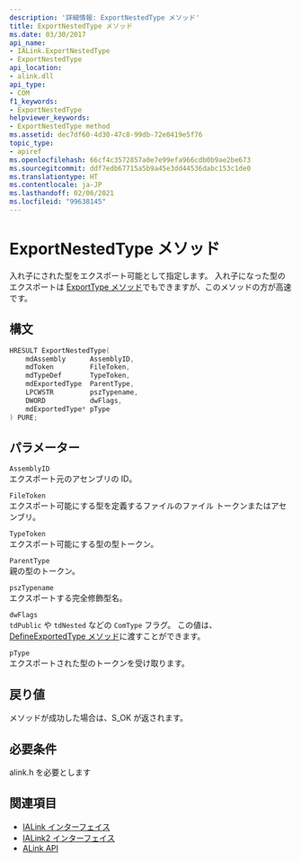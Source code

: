 ```yaml
---
description: '詳細情報: ExportNestedType メソッド'
title: ExportNestedType メソッド
ms.date: 03/30/2017
api_name:
- IALink.ExportNestedType
- ExportNestedType
api_location:
- alink.dll
api_type:
- COM
f1_keywords:
- ExportNestedType
helpviewer_keywords:
- ExportNestedType method
ms.assetid: dec7df60-4d30-47c8-99db-72e0419e5f76
topic_type:
- apiref
ms.openlocfilehash: 66cf4c3572857a0e7e99efa966cdb0b9ae2be673
ms.sourcegitcommit: ddf7edb67715a5b9a45e3dd44536dabc153c1de0
ms.translationtype: HT
ms.contentlocale: ja-JP
ms.lasthandoff: 02/06/2021
ms.locfileid: "99638145"
---
```

# <a name="exportnestedtype-method"></a>ExportNestedType メソッド

入れ子にされた型をエクスポート可能として指定します。 入れ子になった型のエクスポートは [ExportType メソッド](exporttype-method.md)でもできますが、このメソッドの方が高速です。  
  
## <a name="syntax"></a>構文  
  
```cpp  
HRESULT ExportNestedType(  
    mdAssembly      AssemblyID,  
    mdToken         FileToken,  
    mdTypeDef       TypeToken,  
    mdExportedType  ParentType,  
    LPCWSTR         pszTypename,  
    DWORD           dwFlags,  
    mdExportedType* pType  
) PURE;
```  
  
## <a name="parameters"></a>パラメーター  

 `AssemblyID`  
 エクスポート元のアセンブリの ID。  
  
 `FileToken`  
 エクスポート可能にする型を定義するファイルのファイル トークンまたはアセンブリ。  
  
 `TypeToken`  
 エクスポート可能にする型の型トークン。  
  
 `ParentType`  
 親の型のトークン。  
  
 `pszTypename`  
 エクスポートする完全修飾型名。  
  
 `dwFlags`  
 `tdPublic` や `tdNested` などの `ComType` フラグ。 この値は、[DefineExportedType メソッド](../metadata/imetadataassemblyemit-defineexportedtype-method.md)に渡すことができます。  
  
 `pType`  
 エクスポートされた型のトークンを受け取ります。  
  
## <a name="return-value"></a>戻り値  

 メソッドが成功した場合は、S_OK が返されます。  
  
## <a name="requirements"></a>必要条件  

 alink.h を必要とします  
  
## <a name="see-also"></a>関連項目

- [IALink インターフェイス](ialink-interface.md)
- [IALink2 インターフェイス](ialink2-interface.md)
- [ALink API](index.md)
